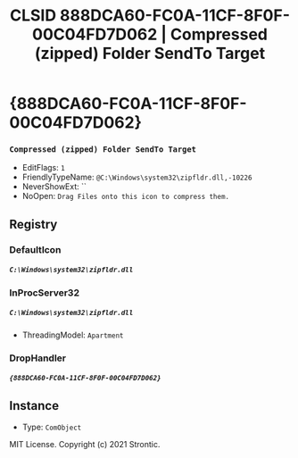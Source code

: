 ﻿---
title: "CLSID 888DCA60-FC0A-11CF-8F0F-00C04FD7D062 | Compressed (zipped) Folder SendTo Target"
excerpt: What is COM-Object CLSID 888DCA60-FC0A-11CF-8F0F-00C04FD7D062?
---

# {888DCA60-FC0A-11CF-8F0F-00C04FD7D062}

### `Compressed (zipped) Folder SendTo Target`
* EditFlags: `1`
* FriendlyTypeName: `@C:\Windows\system32\zipfldr.dll,-10226`
* NeverShowExt: ``
* NoOpen: `Drag Files onto this icon to compress them.`

## Registry


### DefaultIcon

##### `C:\Windows\system32\zipfldr.dll`

### InProcServer32

##### `C:\Windows\system32\zipfldr.dll`
* ThreadingModel: `Apartment`

### DropHandler

##### `{888DCA60-FC0A-11CF-8F0F-00C04FD7D062}`

## Instance

* Type: `ComObject`

MIT License. Copyright (c) 2021 Strontic.


